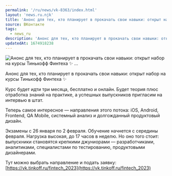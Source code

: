```yaml
---
permalink: '/ru/news/vk-8363/index.html'
layout: 'news.ru.njk'
title: 'Анонс для тех, кто планирует в прокачать свои навыки: открыт набор на курсы Тинькофф Финтеха ✨ …'
source: ВКонтакте
tags:
  - news_ru
description: 'Анонс для тех, кто планирует в прокачать свои навыки: открыт набор на курсы Тинькофф Финтеха ✨ …'
updatedAt: 1674918238
---
```

![Анонс для тех, кто планирует в прокачать свои навыки: открыт набор на курсы Тинькофф Финтеха ✨ …](https://sun1-19.userapi.com/impg/aJEbHgBS1q9Drznj02xZ6y1XaweNsTqttTxoHw/ufLoAcDxGKY.jpg?size=1080x1080&quality=96&sign=1c67ca6d69a5b3f9a8bc6bb9f37ea507&c_uniq_tag=7gFQzXYh3eTXKxO2Kra1mD9HTu4w4qCyZcRARtFy_Fc&type=album)

Анонс для тех, кто планирует в прокачать свои навыки: открыт набор на курсы Тинькофф Финтеха ✨

Курс будет идти три месяца, бесплатно и онлайн. Будет теория плюс отработка знаний на практике, а успешных выпускников пригласим на интервью в штат.

Теперь самое интересное — направления этого потока: iOS, Android, Frontend, QA Mobile, системный анализ и долгожданный продуктовый дизайн.

Экзамены с 26 января по 2 февраля. Обучение начнется с середины февраля. Нагрузка высокая, до 17 часов в неделю. Но оно того стоит: выпускники становятся крепкими джуниорами — разработчиками, аналитиками, специалистами по тестированию, продуктовыми дизайнерами.

Тут можно выбрать направление и подать заявку: [https://vk.tinkoff.ru/fintech_2023](https://vk.tinkoff.ru/fintech_2023)
